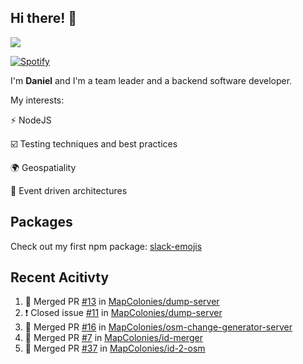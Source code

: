 ## Hi there! 👋

<p>
  <img src="https://github-readme-stats.vercel.app/api?username=syncush&theme=tokyonight">
</p>

[![Spotify](https://novatorem-rust.vercel.app/api/spotify)](https://open.spotify.com/user/syncush)

I'm **Daniel** and I'm a team leader and a backend software developer.

My interests:

⚡ NodeJS

☑️ Testing techniques and best practices

🌍 Geospatiality

🧠 Event driven architectures

## Packages
Check out my first npm package: [slack-emojis](https://www.npmjs.com/package/slack-emojis)

## Recent Acitivty
<!--START_SECTION:activity-->
1. 🎉 Merged PR [#13](https://github.com/MapColonies/dump-server/pull/13) in [MapColonies/dump-server](https://github.com/MapColonies/dump-server)
2. ❗️ Closed issue [#11](https://github.com/MapColonies/dump-server/issues/11) in [MapColonies/dump-server](https://github.com/MapColonies/dump-server)
3. 🎉 Merged PR [#16](https://github.com/MapColonies/osm-change-generator-server/pull/16) in [MapColonies/osm-change-generator-server](https://github.com/MapColonies/osm-change-generator-server)
4. 🎉 Merged PR [#7](https://github.com/MapColonies/id-merger/pull/7) in [MapColonies/id-merger](https://github.com/MapColonies/id-merger)
5. 🎉 Merged PR [#37](https://github.com/MapColonies/id-2-osm/pull/37) in [MapColonies/id-2-osm](https://github.com/MapColonies/id-2-osm)
<!--END_SECTION:activity-->
